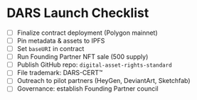 # DARS Launch Checklist

- [ ] Finalize contract deployment (Polygon mainnet)
- [ ] Pin metadata & assets to IPFS
- [ ] Set `baseURI` in contract
- [ ] Run Founding Partner NFT sale (500 supply)
- [ ] Publish GitHub repo: `digital-asset-rights-standard`
- [ ] File trademark: DARS-CERT™
- [ ] Outreach to pilot partners (HeyGen, DeviantArt, Sketchfab)
- [ ] Governance: establish Founding Partner council
